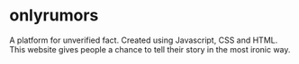 # onlyrumors
A platform for unverified fact. Created using Javascript, CSS and HTML. This website gives people a chance to tell their story in the most ironic way.
